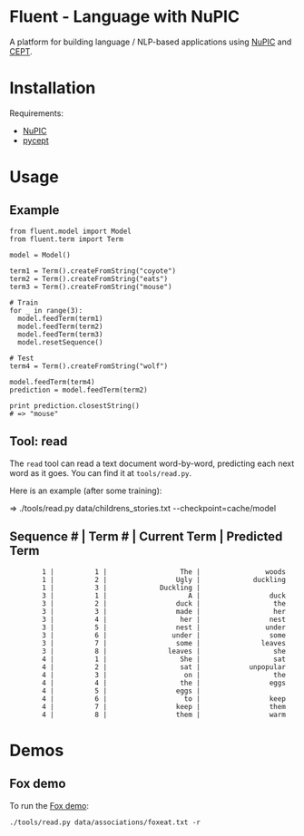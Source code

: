 # Fluent - Language with NuPIC

A platform for building language / NLP-based applications using [NuPIC](https://github.com/numenta/nupic) and [CEPT](http://www.cept.at/).

# Installation

Requirements:

- [NuPIC](https://github.com/numenta/nupic)
- [pycept](https://github.com/numenta/pycept)

# Usage

## Example

    from fluent.model import Model
    from fluent.term import Term

    model = Model()

    term1 = Term().createFromString("coyote")
    term2 = Term().createFromString("eats")
    term3 = Term().createFromString("mouse")

    # Train
    for _ in range(3):
      model.feedTerm(term1)
      model.feedTerm(term2)
      model.feedTerm(term3)
      model.resetSequence()

    # Test
    term4 = Term().createFromString("wolf")

    model.feedTerm(term4)
    prediction = model.feedTerm(term2)

    print prediction.closestString()
    # => "mouse"

## Tool: read

The `read` tool can read a text document word-by-word, predicting each next word as it goes. You can find it at `tools/read.py`.

Here is an example (after some training):

   => ./tools/read.py data/childrens_stories.txt --checkpoint=cache/model

   Sequence # |     Term # |         Current Term |       Predicted Term
   ----------------------------------------------------------------------
            1 |          1 |                  The |                woods
            1 |          2 |                 Ugly |             duckling
            1 |          3 |             Duckling |
            3 |          1 |                    A |                 duck
            3 |          2 |                 duck |                  the
            3 |          3 |                 made |                  her
            3 |          4 |                  her |                 nest
            3 |          5 |                 nest |                under
            3 |          6 |                under |                 some
            3 |          7 |                 some |               leaves
            3 |          8 |               leaves |                  she
            4 |          1 |                  She |                  sat
            4 |          2 |                  sat |            unpopular
            4 |          3 |                   on |                  the
            4 |          4 |                  the |                 eggs
            4 |          5 |                 eggs |
            4 |          6 |                   to |                 keep
            4 |          7 |                 keep |                 them
            4 |          8 |                 them |                 warm

# Demos

## Fox demo

To run the [Fox demo](http://numenta.org/blog/2013/11/06/2013-fall-hackathon-outcome.html#fox):

    ./tools/read.py data/associations/foxeat.txt -r
